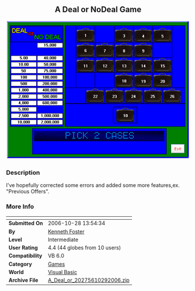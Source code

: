 ﻿<div align="center">

## A Deal or NoDeal Game

<img src="PIC20061022140154708.gif">
</div>

### Description

I've hopefully corrected some errors and added some more features,ex. "Previous Offers".
 
### More Info
 


<span>             |<span>
---                |---
**Submitted On**   |2006-10-28 13:54:34
**By**             |[Kenneth Foster](https://github.com/Planet-Source-Code/PSCIndex/blob/master/ByAuthor/kenneth-foster.md)
**Level**          |Intermediate
**User Rating**    |4.4 (44 globes from 10 users)
**Compatibility**  |VB 6\.0
**Category**       |[Games](https://github.com/Planet-Source-Code/PSCIndex/blob/master/ByCategory/games__1-38.md)
**World**          |[Visual Basic](https://github.com/Planet-Source-Code/PSCIndex/blob/master/ByWorld/visual-basic.md)
**Archive File**   |[A\_Deal\_or\_20275610292006\.zip](https://github.com/Planet-Source-Code/kenneth-foster-a-deal-or-nodeal-game__1-66852/archive/master.zip)








